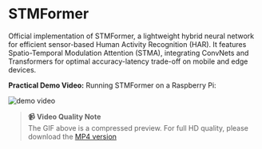 # STMFormer
Official implementation of STMFormer, a lightweight hybrid neural network for efficient sensor-based Human Activity Recognition (HAR). It features Spatio-Temporal Modulation Attention (STMA), integrating ConvNets and Transformers for optimal accuracy-latency trade-off on mobile and edge devices.

**Practical Demo Video:** Running STMFormer on a Raspberry Pi:  

![demo video](https://github.com/Luminary-Chen/STMFormer/blob/main/STMFormer.gif)

> **📹 Video Quality Note**  
> The GIF above is a compressed preview. For full HD quality, please download the [MP4 version](./Demo-video/demo.mp4)
